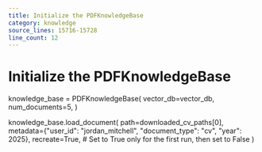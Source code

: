 ```yaml
---
title: Initialize the PDFKnowledgeBase
category: knowledge
source_lines: 15716-15728
line_count: 12
---
```


# Initialize the PDFKnowledgeBase
knowledge_base = PDFKnowledgeBase(
    vector_db=vector_db,
    num_documents=5,
)

knowledge_base.load_document(
    path=downloaded_cv_paths[0],
    metadata={"user_id": "jordan_mitchell", "document_type": "cv", "year": 2025},
    recreate=True,  # Set to True only for the first run, then set to False
)

